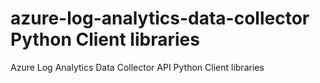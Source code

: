 # azure-log-analytics-data-collector Python Client libraries
Azure Log Analytics Data Collector API Python Client libraries
